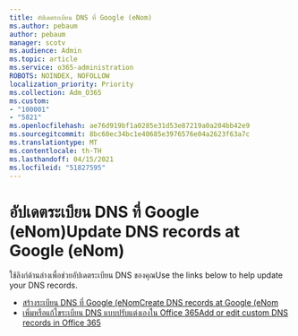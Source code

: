 ```yaml
---
title: อัปเดตระเบียน DNS ที่ Google (eNom)
ms.author: pebaum
author: pebaum
manager: scotv
ms.audience: Admin
ms.topic: article
ms.service: o365-administration
ROBOTS: NOINDEX, NOFOLLOW
localization_priority: Priority
ms.collection: Adm_O365
ms.custom:
- "100001"
- "5821"
ms.openlocfilehash: ae76d919bf1a0285e31d53e87219a0a204bb42e9
ms.sourcegitcommit: 8bc60ec34bc1e40685e3976576e04a2623f63a7c
ms.translationtype: MT
ms.contentlocale: th-TH
ms.lasthandoff: 04/15/2021
ms.locfileid: "51827595"
---
```

# <a name="update-dns-records-at-google-enom"></a><span data-ttu-id="93884-102">อัปเดตระเบียน DNS ที่ Google (eNom)</span><span class="sxs-lookup"><span data-stu-id="93884-102">Update DNS records at Google (eNom)</span></span>

<span data-ttu-id="93884-103">ใช้ลิงก์ด้านล่างเพื่อช่วยอัปเดตระเบียน DNS ของคุณ</span><span class="sxs-lookup"><span data-stu-id="93884-103">Use the links below to help update your DNS records.</span></span>

- [<span data-ttu-id="93884-104">สร้างระเบียน DNS ที่ Google (eNom</span><span class="sxs-lookup"><span data-stu-id="93884-104">Create DNS records at Google (eNom</span></span>](https://docs.microsoft.com/microsoft-365/admin/dns/create-dns-records-for-domain-managed-by-google-enom?view=o365-worldwide)
- [<span data-ttu-id="93884-105">เพิ่มหรือแก้ไขระเบียน DNS แบบปรับแต่งเองใน Office 365</span><span class="sxs-lookup"><span data-stu-id="93884-105">Add or edit custom DNS records in Office 365</span></span>](https://docs.microsoft.com/microsoft-365/admin/setup/add-domain#add-or-edit-custom-dns-records)
